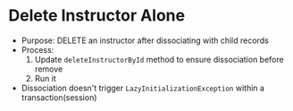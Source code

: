 # Delete Instructor Alone

* Purpose: DELETE an instructor after dissociating with child records
* Process:
  1. Update `deleteInstructorById` method to ensure dissociation before remove
  2. Run it
* Dissociation doesn't trigger `LazyInitializationException` within a transaction(session)